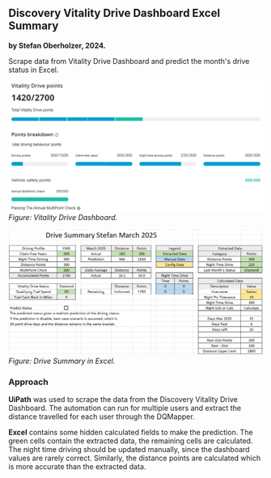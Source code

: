 <!-- # Excel Drive Summary -->

## Discovery Vitality Drive Dashboard Excel Summary
**by Stefan Oberholzer, 2024.**

Scrape data from Vitality Drive Dashboard and predict the month's drive status in Excel.

![Vitality Drive Points - Laptop](img/image-5.png) \
*Figure: Vitality Drive Dashboard.*

![Excel Summary](img/image-4.png) \
*Figure: Drive Summary in Excel.*

### Approach
**UiPath** was used to scrape the data from the Discovery Vitality Drive Dashboard. The automation can run for multiple users and extract the distance travelled for each user through the DQMapper. 

**Excel** contains some hidden calculated fields to make the prediction. The green cells contain the extracted data, the remaining cells are calculated. The night time driving should be updated manually, since the dashboard values are rarely correct. Similarly, the distance points are calculated which is more accurate than the extracted data.